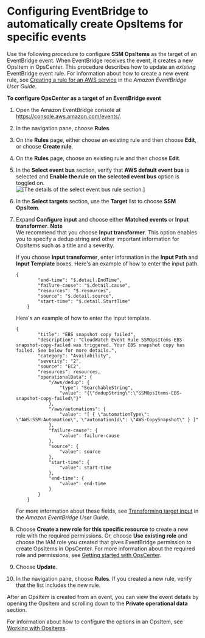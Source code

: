# Configuring EventBridge to automatically create OpsItems for specific events<a name="OpsCenter-automatically-create-OpsItems-2"></a>

Use the following procedure to configure **SSM OpsItems** as the target of an EventBridge event\. When EventBridge receives the event, it creates a new OpsItem in OpsCenter\. This procedure describes how to update an *existing* EventBridge event rule\. For information about how to create a new event rule, see [Creating a rule for an AWS service](https://docs.aws.amazon.com/eventbridge/latest/userguide/create-eventbridge-rule.html) in the *Amazon EventBridge User Guide*\.

**To configure OpsCenter as a target of an EventBridge event**

1. Open the Amazon EventBridge console at [https://console\.aws\.amazon\.com/events/](https://console.aws.amazon.com/events/)\.

1. In the navigation pane, choose **Rules**\.

1. On the **Rules** page, either choose an existing rule and then choose **Edit**, or choose **Create rule**\.

1. On the **Rules** page, choose an existing rule and then choose **Edit**\. 

1. In the **Select event bus** section, verify that **AWS default event bus** is selected and **Enable the rule on the selected event bus** option is toggled on\.  
![\[The details of the select event bus rule section.\]](http://docs.aws.amazon.com/systems-manager/latest/userguide/images/OpsCenter-EV-edit-rule-1.png)

1. In the **Select targets** section, use the **Target** list to choose **SSM OpsItem**\. 

1. Expand **Configure input** and choose either **Matched events** or **Input transformer**\.
**Note**  
We recommend that you choose **Input transformer**\. This option enables you to specify a dedup string and other important information for OpsItems such as a title and a severity\.

   If you choose **Input transformer**, enter information in the **Input Path** and **Input Template** boxes\. Here's an example of how to enter the input path\.

   ```
   {
           "end-time": "$.detail.EndTime",
           "failure-cause": "$.detail.cause",
           "resources": "$.resources",
           "source": "$.detail.source",
           "start-time": "$.detail.StartTime"
       }
   ```

   Here's an example of how to enter the input template\.

   ```
   {
           "title": "EBS snapshot copy failed",
           "description": "CloudWatch Event Rule SSMOpsItems-EBS-snapshot-copy-failed was triggered. Your EBS snapshot copy has failed. See below for more details.",
           "category": "Availability",
           "severity": "2",
           "source": "EC2",
           "resources": resources,
           "operationalData": {
               "/aws/dedup": {
                   "type": "SearchableString",
                   "value": "{\"dedupString\":\"SSMOpsItems-EBS-snapshot-copy-failed\"}"
               },
               "/aws/automations": {
                   "value": "[ { \"automationType\": \"AWS:SSM:Automation\", \"automationId\": \"AWS-CopySnapshot\" } ]"
               },
               "failure-cause": {
                   "value": failure-cause
               },
               "source": {
                   "value": source
               },
               "start-time": {
                   "value": start-time
               },
               "end-time": {
                   "value": end-time
               }
           }
       }
   ```

   For more information about these fields, see [Transforming target input](https://docs.aws.amazon.com/eventbridge/latest/userguide/transform-input.html) in the *Amazon EventBridge User Guide*\.

1. Choose **Create a new role for this specific resource** to create a new role with the required permissions\. Or, choose **Use existing role** and choose the IAM role you created that gives EventBridge permission to create OpsItems in OpsCenter\. For more information about the required role and permissions, see [Getting started with OpsCenter](OpsCenter-getting-started.md)\.

1. Choose **Update**\.

1. In the navigation pane, choose **Rules**\. If you created a new rule, verify that the list includes the new rule\.

After an OpsItem is created from an event, you can view the event details by opening the OpsItem and scrolling down to the **Private operational data** section\.

For information about how to configure the options in an OpsItem, see [Working with OpsItems](OpsCenter-working-with-OpsItems.md)\.